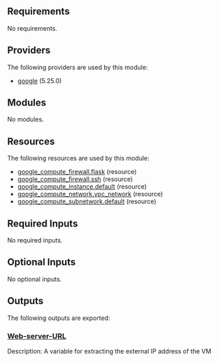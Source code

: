 <!-- BEGIN_TF_DOCS -->
## Requirements

No requirements.

## Providers

The following providers are used by this module:

- <a name="provider_google"></a> [google](#provider\_google) (5.25.0)

## Modules

No modules.

## Resources

The following resources are used by this module:

- [google_compute_firewall.flask](https://registry.terraform.io/providers/hashicorp/google/latest/docs/resources/compute_firewall) (resource)
- [google_compute_firewall.ssh](https://registry.terraform.io/providers/hashicorp/google/latest/docs/resources/compute_firewall) (resource)
- [google_compute_instance.default](https://registry.terraform.io/providers/hashicorp/google/latest/docs/resources/compute_instance) (resource)
- [google_compute_network.vpc_network](https://registry.terraform.io/providers/hashicorp/google/latest/docs/resources/compute_network) (resource)
- [google_compute_subnetwork.default](https://registry.terraform.io/providers/hashicorp/google/latest/docs/resources/compute_subnetwork) (resource)

## Required Inputs

No required inputs.

## Optional Inputs

No optional inputs.

## Outputs

The following outputs are exported:

### <a name="output_Web-server-URL"></a> [Web-server-URL](#output\_Web-server-URL)

Description: A variable for extracting the external IP address of the VM
<!-- END_TF_DOCS -->